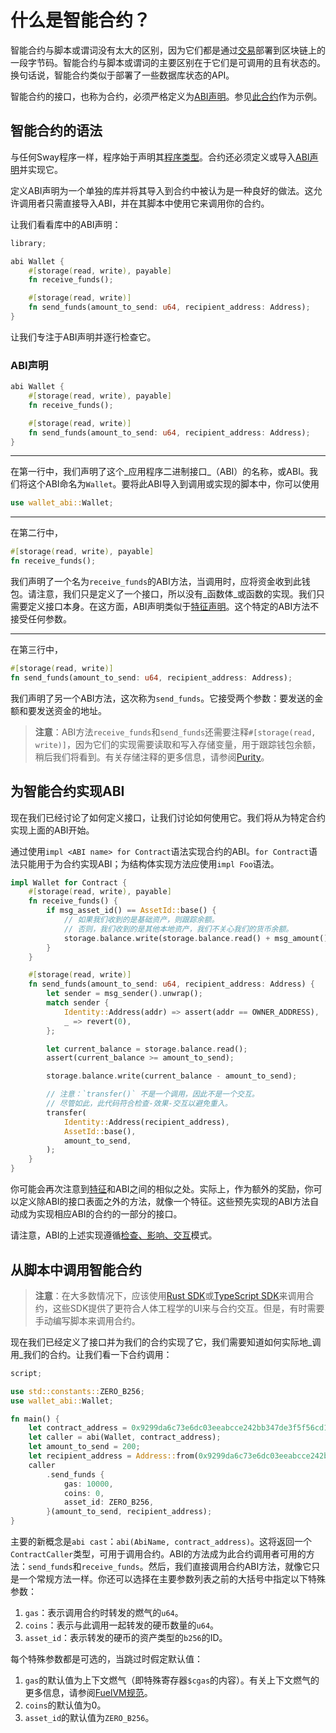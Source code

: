 
# 什么是智能合约？

智能合约与脚本或谓词没有太大的区别，因为它们都是通过[交易](https://fuellabs.github.io/fuel-specs/master/protocol/tx_format)部署到区块链上的一段字节码。智能合约与脚本或谓词的主要区别在于它们是可调用的且有状态的。换句话说，智能合约类似于部署了一些数据库状态的API。

智能合约的接口，也称为合约，必须严格定义为[ABI声明](#the-abi-declaration)。参见[此合约](../examples/wallet_smart_contract)作为示例。

## 智能合约的语法

与任何Sway程序一样，程序始于声明其[程序类型](./index)。合约还必须定义或导入[ABI声明](#the-abi-declaration)并实现它。

<!-- This section should explain best practices for ABIs -->
<!-- ABI:example:start -->
定义ABI声明为一个单独的库并将其导入到合约中被认为是一种良好的做法。这允许调用者只需直接导入ABI，并在其脚本中使用它来调用你的合约。
<!-- ABI:example:end -->

让我们看看库中的ABI声明：

```rust
library;

abi Wallet {
    #[storage(read, write), payable]
    fn receive_funds();

    #[storage(read, write)]
    fn send_funds(amount_to_send: u64, recipient_address: Address);
}
```

让我们专注于ABI声明并逐行检查它。

### ABI声明

```rust
abi Wallet {
    #[storage(read, write), payable]
    fn receive_funds();

    #[storage(read, write)]
    fn send_funds(amount_to_send: u64, recipient_address: Address);
}

```

---

在第一行中，我们声明了这个_应用程序二进制接口_（ABI）的名称，或ABI。我们将这个ABI命名为`Wallet`。要将此ABI导入到调用或实现的脚本中，你可以使用

```rust
use wallet_abi::Wallet;
```

---

在第二行中，

```rust
#[storage(read, write), payable]
fn receive_funds();
```

我们声明了一个名为`receive_funds`的ABI方法，当调用时，应将资金收到此钱包。请注意，我们只是定义了一个接口，所以没有_函数体_或函数的实现。我们只需要定义接口本身。在这方面，ABI声明类似于[特征声明](../advanced/traits)。这个特定的ABI方法不接受任何参数。

---

在第三行中，

```rust
#[storage(read, write)]
fn send_funds(amount_to_send: u64, recipient_address: Address);
```

我们声明了另一个ABI方法，这次称为`send_funds`。它接受两个参数：要发送的金额和要发送资金的地址。

>**注意**：ABI方法`receive_funds`和`send_funds`还需要注释`#[storage(read, write)]`，因为它们的实现需要读取和写入存储变量，用于跟踪钱包余额，稍后我们将看到。有关存储注释的更多信息，请参阅[Purity](../blockchain-development/purity.md#Purity)。

## 为智能合约实现ABI

现在我们已经讨论了如何定义接口，让我们讨论如何使用它。我们将从为特定合约实现上面的ABI开始。

通过使用`impl <ABI name> for Contract`语法实现合约的ABI。`for Contract`语法只能用于为合约实现ABI；为结构体实现方法应使用`impl Foo`语法。

```rust
impl Wallet for Contract {
    #[storage(read, write), payable]
    fn receive_funds() {
        if msg_asset_id() == AssetId::base() {
            // 如果我们收到的是基础资产，则跟踪余额。
            // 否则，我们收到的是其他本地资产，我们不关心我们的货币余额。
            storage.balance.write(storage.balance.read() + msg_amount());
        }
    }

    #[storage(read, write)]
    fn send_funds(amount_to_send: u64, recipient_address: Address) {
        let sender = msg_sender().unwrap();
        match sender {
            Identity::Address(addr) => assert(addr == OWNER_ADDRESS),
            _ => revert(0),
        };

        let current_balance = storage.balance.read();
        assert(current_balance >= amount_to_send);

        storage.balance.write(current_balance - amount_to_send);

        // 注意：`transfer()` 不是一个调用，因此不是一个交互。
        // 尽管如此，此代码符合检查-效果-交互以避免重入。
        transfer(
            Identity::Address(recipient_address),
            AssetId::base(),
            amount_to_send,
        );
    }
}
```

你可能会再次注意到[特征](../advanced/traits)和ABI之间的相似之处。实际上，作为额外的奖励，你可以定义除ABI的接口表面之外的方法，就像一个特征。这些预先实现的ABI方法自动成为实现相应ABI的合约的一部分的接口。

请注意，ABI的上述实现遵循[检查、影响、交互](https://docs.soliditylang.org/en/v0.6.11/security-considerations.html#re-entrancy)模式。

## 从脚本中调用智能合约

>**注意**：在大多数情况下，应该使用[Rust SDK](../testing/testing-with-rust)或[TypeScript SDK](../frontend/typescript_sdk)来调用合约，这些SDK提供了更符合人体工程学的UI来与合约交互。但是，有时需要手动编写脚本来调用合约。

现在我们已经定义了接口并为我们的合约实现了它，我们需要知道如何实际地_调用_我们的合约。让我们看一下合约调用：

```rust
script;

use std::constants::ZERO_B256;
use wallet_abi::Wallet;

fn main() {
    let contract_address = 0x9299da6c73e6dc03eeabcce242bb347de3f5f56cd1c70926d76526d7ed199b8b;
    let caller = abi(Wallet, contract_address);
    let amount_to_send = 200;
    let recipient_address = Address::from(0x9299da6c73e6dc03eeabcce242bb347de3f5f56cd1c70926d76526d7ed199b8b);
    caller
        .send_funds {
            gas: 10000,
            coins: 0,
            asset_id: ZERO_B256,
        }(amount_to_send, recipient_address);
}
```

主要的新概念是`abi cast`：`abi(AbiName, contract_address)`。这将返回一个`ContractCaller`类型，可用于调用合约。ABI的方法成为此合约调用者可用的方法：`send_funds`和`receive_funds`。然后，我们直接调用合约ABI方法，就像它只是一个常规方法一样。你还可以选择在主要参数列表之前的大括号中指定以下特殊参数：

1. `gas`：表示调用合约时转发的燃气的`u64`。
2. `coins`：表示与此调用一起转发的硬币数量的`u64`。
3. `asset_id`：表示转发的硬币的资产类型的`b256`的ID。

每个特殊参数都是可选的，当跳过时假定默认值：

1. `gas`的默认值为上下文燃气（即特殊寄存器`$cgas`的内容）。有关上下文燃气的更多信息，请参阅[FuelVM规范](https://fuellabs.github.io/fuel-specs/master/vm)。
2. `coins`的默认值为0。
3. `asset_id`的默认值为`ZERO_B256`。

